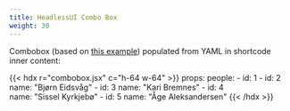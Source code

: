 ```yaml
---
title: HeadlessUI Combo Box
weight: 30
---
```


Combobox (based on  [this example](https://headlessui.com/react/combobox)) populated from YAML in shortcode inner content:

{{< hdx r="combobox.jsx" c="h-64 w-64" >}}
props:
  people:
      - id: 1 
      - id: 2
        name: "Bjørn Eidsvåg"
      - id: 3
        name: "Kari Bremnes"
      - id: 4  
        name: "Sissel Kyrkjebø"
      - id: 5
        name: "Åge Aleksandersen"
{{< /hdx >}}

